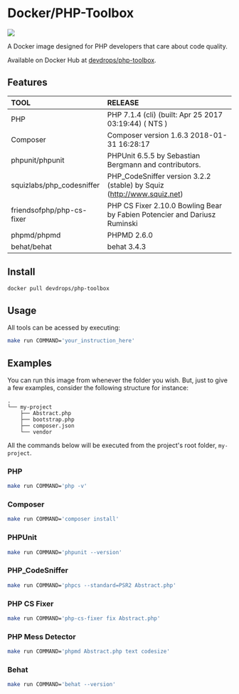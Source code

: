 # Docker/PHP-Toolbox

[![](https://images.microbadger.com/badges/version/devdrops/php-toolbox.svg)](https://microbadger.com/images/devdrops/php-toolbox "Get your own version badge on microbadger.com")

A Docker image designed for PHP developers that care about code quality.

Available on Docker Hub at [devdrops/php-toolbox](https://hub.docker.com/r/devdrops/php-toolbox/).

## Features

|TOOL|RELEASE|
|:---|:------|
|PHP|PHP 7.1.4 (cli) (built: Apr 25 2017 03:19:44) ( NTS )|
|Composer|Composer version 1.6.3 2018-01-31 16:28:17|
|phpunit/phpunit|PHPUnit 6.5.5 by Sebastian Bergmann and contributors.|
|squizlabs/php_codesniffer|PHP_CodeSniffer version 3.2.2 (stable) by Squiz (http://www.squiz.net)|
|friendsofphp/php-cs-fixer|PHP CS Fixer 2.10.0 Bowling Bear by Fabien Potencier and Dariusz Ruminski|
|phpmd/phpmd|PHPMD 2.6.0|
|behat/behat|behat 3.4.3|

## Install

```bash
docker pull devdrops/php-toolbox
```

## Usage

All tools can be acessed by executing:

```bash
make run COMMAND='your_instruction_here'
```

## Examples

You can run this image from whenever the folder you wish. But, just to give a few examples, consider the following structure for instance:

```
.
└── my-project
    ├── Abstract.php
    ├── bootstrap.php
    ├── composer.json
    └── vendor
```

All the commands below will be executed from the project's root folder, `my-project`.

### PHP

```bash
make run COMMAND='php -v'
```

### Composer

```bash
make run COMMAND='composer install'
```

### PHPUnit

```bash
make run COMMAND='phpunit --version'
```

### PHP_CodeSniffer

```bash
make run COMMAND='phpcs --standard=PSR2 Abstract.php'
```

### PHP CS Fixer

```bash
make run COMMAND='php-cs-fixer fix Abstract.php'
```

### PHP Mess Detector

```bash
make run COMMAND='phpmd Abstract.php text codesize'
```

### Behat

```bash
make run COMMAND='behat --version'
```
